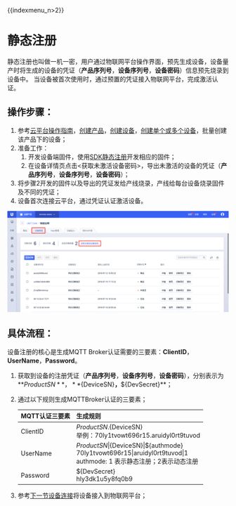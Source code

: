 {{indexmenu_n>2}}


# 静态注册
静态注册也叫做一机一密，用户通过物联网平台操作界面，预先生成设备，设备量产时将生成的设备的凭证（**产品序列号**，**设备序列号**，**设备密码**）信息预先烧录到设备中。 当设备被首次使用时，通过预置的凭证接入物联网平台，完成激活认证。



## 操作步骤：

1. 参考[云平台操作指南]()，[创建产品]()，[创建设备]()，[创建单个或多个设备]()，批量创建该产品下的设备；
2. 准备工作：
   1. 开发设备端固件，使用[SDK静态注册]()开发相应的固件；
   2. 在设备详情页点击<获取未激活设备密码>，导出未激活的设备的凭证（**产品序列号**，**设备序列号**，**设备密码**）；
3. 将步骤2开发的固件以及导出的凭证发给产线烧录，产线给每台设备烧录固件及不同的凭证；
4. 设备首次连接云平台，通过凭证认证激活设备。

![获取未激活设备密码](../../images/获取未激活设备密码.png)




## 具体流程：
设备注册的核心是生成MQTT Broker认证需要的三要素：**ClientID**，**UserName**，**Password**。
1. 获取到设备的注册凭证（**产品序列号**，**设备序列号**，**设备密码**），分别表示为**${ProductSN}**，**${DeviceSN}**，**${DevSecret}**；
2. 通过以下规则生成MQTTBroker认证的三要素；

   MQTT认证三要素| 生成规则
   ---|---
   ClientID | ${ProductSN}.${DeviceSN}<br>举例：70ly1tvowt696r15.aruidyl0rt9tuvod
   UserName | ${ProductSN}\|${DeviceSN}\|${authmode}<br>70ly1tvowt696r15\|aruidyl0rt9tuvod\|1<br>authmode: 1 表示静态注册；2表示动态注册
   Password | ${DevSecret}<br>hly3dk1u5y8fq0b9

3. 参考[下一节设备连接]()将设备接入到物联网平台；

